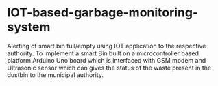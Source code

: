 # IOT-based-garbage-monitoring-system
Alerting of smart bin full/empty using IOT application to the respective authority. To implement a smart Bin built on a microcontroller based platform Arduino Uno board which is interfaced with GSM modem and Ultrasonic sensor which can gives the status of the waste present in the dustbin to the municipal authority.
